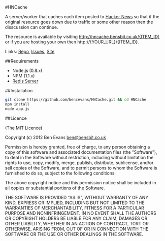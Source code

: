 #HNCache

A server/worker that caches each item posted to [Hacker News](http://news.ycombinator.com) so that if the original resource goes down due to traffic or some other reason then the disscussion can continue.

The resource is available by visiting http://hncache.bensbit.co.uk/{ITEM_ID} or if you are hosting your own then http://{YOUR_URL}/{ITEM_ID}.

Links: [Repo](https://github.com/bencevans/HNCache), [Issues](https://github.com/bencevans/HNCache/issues), [Site](http://hncache.bensbit.co.uk)

##Requirements

* Node.js (0.8.x)
* NPM (1.1.x)
* [Redis Server](http://redis.io/)

##Installation

```bash
git clone https://github.com/bencevans/HNCache.git && cd HNCache
npm install
node app.js
```

##Licence

(The MIT Licence)

Copyright (c) 2012 Ben Evans <ben@bensbit.co.uk>

Permission is hereby granted, free of charge, to any person obtaining a copy of this software and associated documentation files (the "Software"), to deal in the Software without restriction, including without limitation the rights to use, copy, modify, merge, publish, distribute, sublicense, and/or sell copies of the Software, and to permit persons to whom the Software is furnished to do so, subject to the following conditions:

The above copyright notice and this permission notice shall be included in all copies or substantial portions of the Software.

THE SOFTWARE IS PROVIDED "AS IS", WITHOUT WARRANTY OF ANY KIND, EXPRESS OR IMPLIED, INCLUDING BUT NOT LIMITED TO THE WARRANTIES OF MERCHANTABILITY, FITNESS FOR A PARTICULAR PURPOSE AND NONINFRINGEMENT. IN NO EVENT SHALL THE AUTHORS OR COPYRIGHT HOLDERS BE LIABLE FOR ANY CLAIM, DAMAGES OR OTHER LIABILITY, WHETHER IN AN ACTION OF CONTRACT, TORT OR OTHERWISE, ARISING FROM, OUT OF OR IN CONNECTION WITH THE SOFTWARE OR THE USE OR OTHER DEALINGS IN THE SOFTWARE.